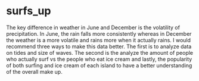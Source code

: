# surfs_up
The key difference in weather in June and December is the volatility of precipitation. In June, the rain falls more consistently whereas in December the weather is a more volatile and rains more when it actually rains. 
I would recommend three ways to make this data better. The first is to analyze data on tides and size of waves. The second is the analyze the amount of people who actually surf vs the people who eat ice cream and lastly, the popularity of both surfing and ice cream of each island to have a better understanding of the overall make up.  
